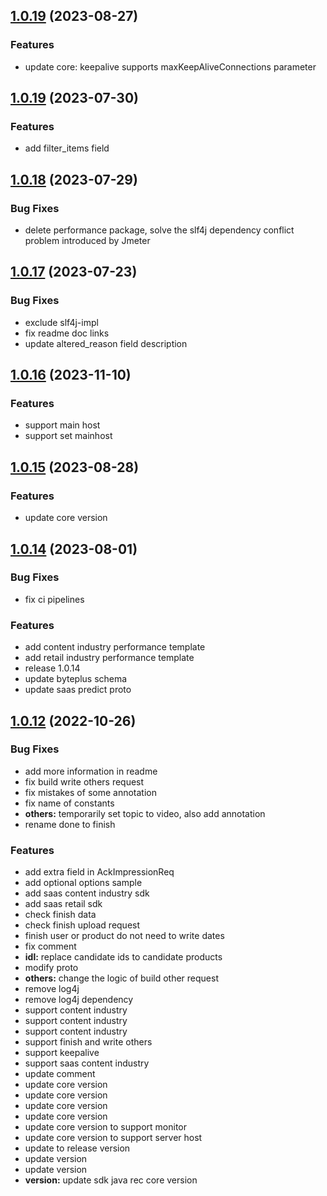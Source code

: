 ## [1.0.19](https://github.com/byteplus-sdk/byteplus-sdk-java-rec/compare/1.0.19...1.0.20) (2023-08-27)


### Features

* update core: keepalive supports maxKeepAliveConnections parameter



## [1.0.19](https://github.com/byteplus-sdk/byteplus-sdk-java-rec/compare/1.0.18...1.0.19) (2023-07-30)


### Features

* add filter_items field



## [1.0.18](https://github.com/byteplus-sdk/byteplus-sdk-java-rec/compare/1.0.17...1.0.18) (2023-07-29)


### Bug Fixes

* delete performance package, solve the slf4j dependency conflict problem introduced by Jmeter



## [1.0.17](https://github.com/byteplus-sdk/byteplus-sdk-java-rec/compare/1.0.16...1.0.17) (2023-07-23)


### Bug Fixes

* exclude slf4j-impl
* fix readme doc links
* update altered_reason field description



## [1.0.16](https://github.com/byteplus-sdk/byteplus-sdk-java-rec/compare/1.0.15...1.0.16) (2023-11-10)


### Features

* support main host
* support set mainhost



## [1.0.15](https://github.com/byteplus-sdk/byteplus-sdk-java-rec/compare/1.0.14...1.0.15) (2023-08-28)


### Features

* update core version



## [1.0.14](https://github.com/byteplus-sdk/byteplus-sdk-java-rec/compare/1.0.12...1.0.14) (2023-08-01)


### Bug Fixes

* fix ci pipelines


### Features
* add content industry performance template
* add retail industry performance template
* release 1.0.14
* update byteplus schema
* update saas predict proto



## [1.0.12](https://github.com/byteplus-sdk/byteplus-sdk-java-rec/compare/1.0.11...1.0.12) (2022-10-26)


### Bug Fixes

* add more information in readme
* fix build write others request
* fix mistakes of some annotation
* fix name of constants
* **others:** temporarily set topic to video, also add annotation
* rename done to finish


### Features
* add extra field in AckImpressionReq
* add optional options sample
* add saas content industry sdk
* add saas retail sdk
* check finish data
* check finish upload request
* finish user or product do not need to write dates
* fix comment
* **idl:** replace candidate ids to candidate products
* modify proto
* **others:** change the logic of build other request
* remove log4j
* remove log4j dependency
* support content industry
* support content industry
* support content industry
* support finish and write others
* support keepalive
* support saas content industry
* update comment
* update core version
* update core version
* update core version
* update core version
* update core version to support monitor
* update core version to support server host
* update to release version
* update version
* update version
* **version:** update sdk java rec core version 